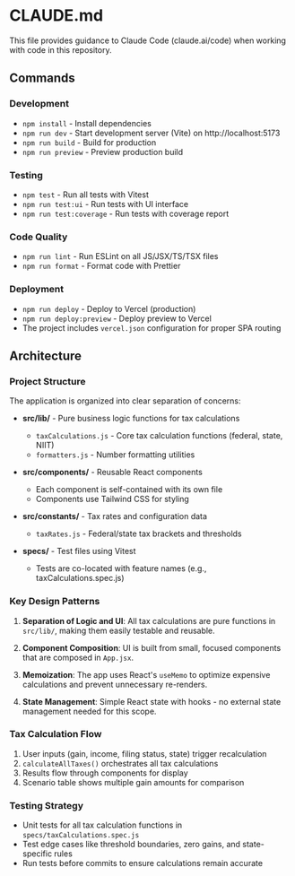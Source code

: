 # CLAUDE.md

This file provides guidance to Claude Code (claude.ai/code) when working with code in this repository.

## Commands

### Development
- `npm install` - Install dependencies
- `npm run dev` - Start development server (Vite) on http://localhost:5173
- `npm run build` - Build for production
- `npm run preview` - Preview production build

### Testing
- `npm test` - Run all tests with Vitest
- `npm run test:ui` - Run tests with UI interface
- `npm run test:coverage` - Run tests with coverage report

### Code Quality
- `npm run lint` - Run ESLint on all JS/JSX/TS/TSX files
- `npm run format` - Format code with Prettier

### Deployment
- `npm run deploy` - Deploy to Vercel (production)
- `npm run deploy:preview` - Deploy preview to Vercel
- The project includes `vercel.json` configuration for proper SPA routing

## Architecture

### Project Structure
The application is organized into clear separation of concerns:

- **src/lib/** - Pure business logic functions for tax calculations
  - `taxCalculations.js` - Core tax calculation functions (federal, state, NIIT)
  - `formatters.js` - Number formatting utilities

- **src/components/** - Reusable React components
  - Each component is self-contained with its own file
  - Components use Tailwind CSS for styling

- **src/constants/** - Tax rates and configuration data
  - `taxRates.js` - Federal/state tax brackets and thresholds

- **specs/** - Test files using Vitest
  - Tests are co-located with feature names (e.g., taxCalculations.spec.js)

### Key Design Patterns

1. **Separation of Logic and UI**: All tax calculations are pure functions in `src/lib/`, making them easily testable and reusable.

2. **Component Composition**: UI is built from small, focused components that are composed in `App.jsx`.

3. **Memoization**: The app uses React's `useMemo` to optimize expensive calculations and prevent unnecessary re-renders.

4. **State Management**: Simple React state with hooks - no external state management needed for this scope.

### Tax Calculation Flow

1. User inputs (gain, income, filing status, state) trigger recalculation
2. `calculateAllTaxes()` orchestrates all tax calculations
3. Results flow through components for display
4. Scenario table shows multiple gain amounts for comparison

### Testing Strategy

- Unit tests for all tax calculation functions in `specs/taxCalculations.spec.js`
- Test edge cases like threshold boundaries, zero gains, and state-specific rules
- Run tests before commits to ensure calculations remain accurate